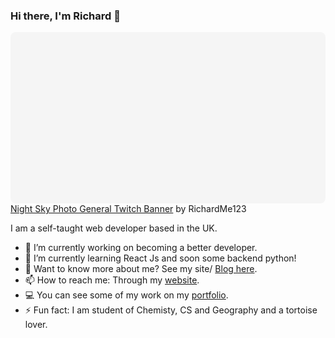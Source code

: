 ### Hi there, I'm Richard 👋

<div
 class="canva-embed"
 data-design-id="DAEByWxpXKs"
 data-height-ratio="0.5333"
 style="padding:53.3333% 5px 5px 5px;background:rgba(0,0,0,0.03);border-radius:8px;"
></div>
<script async src="https:&#x2F;&#x2F;sdk.canva.com&#x2F;v1&#x2F;embed.js"></script>
<a href="https:&#x2F;&#x2F;www.canva.com&#x2F;design&#x2F;DAEByWxpXKs&#x2F;view?utm_content=DAEByWxpXKs&amp;utm_campaign=designshare&amp;utm_medium=embeds&amp;utm_source=link" target="_blank" rel="noopener">Night Sky Photo General Twitch Banner</a> by RichardMe123

I am a self-taught web developer based in the UK.

<!-- ![RichardMe123's Github Stats](https://github-readme-stats.vercel.app/api?username=merichard123) -->

<!--
**MeRichard123/MeRichard123** is a ✨ _special_ ✨ repository because its `README.md` (this file) appears on your GitHub profile.-->

- 🔭 I’m currently working on becoming a better developer.
- 🌱 I’m currently learning React Js and soon some backend python!
- 💬 Want to know more about me? See my site/ [Blog here](https://merichard123.github.io/).
- 📫 How to reach me: Through my [website](https://merichard123.github.io/).
- 💻 You can see some of my work on my [portfolio](https://richardcoric.netlify.app/).
- ⚡ Fun fact: I am student of Chemisty, CS and Geography and a tortoise lover.

<!-- - 👯 I’m looking to collaborate on ...
- 🤔 I’m looking for help with ... -->



